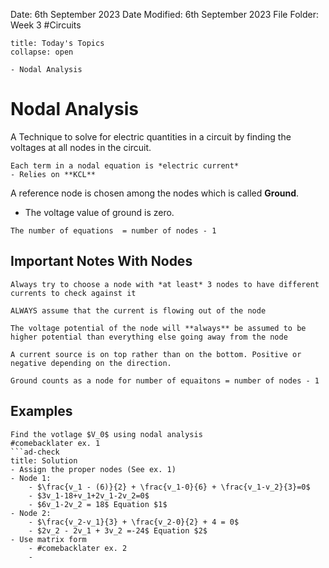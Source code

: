 Date: 6th September 2023
Date Modified: 6th September 2023
File Folder: Week 3
#Circuits

```ad-abstract
title: Today's Topics
collapse: open

- Nodal Analysis

```

# Nodal Analysis

A Technique to solve for electric quantities in a circuit by finding the voltages at all nodes in the circuit.

```ad-note
Each term in a nodal equation is *electric current*
- Relies on **KCL**
```

A reference node is chosen among the nodes which is called **Ground**. 
- The voltage value of ground is zero.

```ad-important
The number of equations  = number of nodes - 1
```


## Important Notes With Nodes

```ad-hint
Always try to choose a node with *at least* 3 nodes to have different currents to check against it
```

```ad-note
ALWAYS assume that the current is flowing out of the node
```

```ad-note
The voltage potential of the node will **always** be assumed to be higher potential than everything else going away from the node
```

```ad-note
A current source is on top rather than on the bottom. Positive or negative depending on the direction.
```

```ad-warning
Ground counts as a node for number of equaitons = number of nodes - 1
```
## Examples
```ad-example
Find the votlage $V_0$ using nodal analysis
#comebacklater ex. 1
```ad-check
title: Solution
- Assign the proper nodes (See ex. 1)
- Node 1:
	- $\frac{v_1 - (6)}{2} + \frac{v_1-0}{6} + \frac{v_1-v_2}{3}=0$
	- $3v_1-18+v_1+2v_1-2v_2=0$
	- $6v_1-2v_2 = 18$ Equation $1$
- Node 2:
	- $\frac{v_2-v_1}{3} + \frac{v_2-0}{2} + 4 = 0$
	- $2v_2 - 2v_1 + 3v_2 =-24$ Equation $2$
- Use matrix form
	- #comebacklater ex. 2
	- 
```





